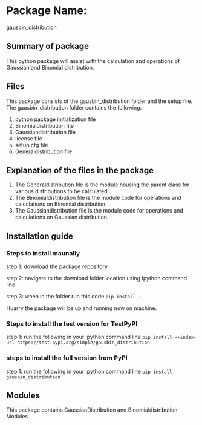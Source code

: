 # Package Name: 
gausbin_distribution

## Summary of package
This python package will assist with the calculation and operations of Gaussian and Binomial distribution. 

## Files
This package consists of the gausbin_distribution folder and the setup file.
The gausbin_distribution folder contains the following:
  1) python package initialization file
  2) Binomialdistribution file
  3) Gaussiandistribution file
  4) license file
  5) setup.cfg file
  6) Generaldistribution file

## Explanation of the files in the package
1) The Generaldistribution file is the module housing the parent class for various distributions to be calculated.
2) The Binomialdistribution file is the module code for operations and calculations on Binomial distribution.
3) The Gaussiandistribution file is the module code for operations and calculations on Gaussian distribution.

## Installation guide
### Steps to install maunally 
  step 1: download the package repository
  
  step 2: navigate to the download folder location using Ipython command line
  
  step 3: when in the folder run this code `pip install .`
  
Huarry the package will be up and running now on machine.

### Steps to install the test version for TestPyPI
  step 1: run the following in your ipython command line `pip install --index-url https://test.pypi.org/simple/gausbin_distribution`

### steps to install the full version from PyPI
  step 1: run the following in your ipython command line `pip install gausbin_distribution`
## Modules
This package contains GaussianDistribution and Binomialdistribution Modules
